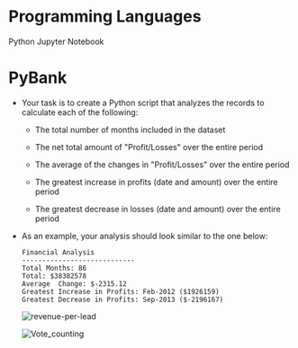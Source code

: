 
# Programming Languages
Python
Jupyter Notebook


# PyBank



* Your task is to create a Python script that analyzes the records to calculate each of the following:

  * The total number of months included in the dataset

  * The net total amount of "Profit/Losses" over the entire period

  * The average of the changes in "Profit/Losses" over the entire period

  * The greatest increase in profits (date and amount) over the entire period

  * The greatest decrease in losses (date and amount) over the entire period

* As an example, your analysis should look similar to the one below:

  ```text
  Financial Analysis
  ----------------------------
  Total Months: 86
  Total: $38382578
  Average  Change: $-2315.12
  Greatest Increase in Profits: Feb-2012 ($1926159)
  Greatest Decrease in Profits: Sep-2013 ($-2196167)
  ```
  
  ![revenue-per-lead](https://user-images.githubusercontent.com/71161293/110715463-4889b900-81d3-11eb-9793-6fad25061564.png)
  
  ![Vote_counting](https://user-images.githubusercontent.com/71161293/110715478-4de70380-81d3-11eb-858a-f8a7508bb700.png)




  
